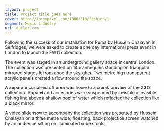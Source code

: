 ```yaml
---
layout: project
title: Project title goes here
cover: http://lorempixel.com/1000/310/fashion/1
segment: Music industry
url: dufler.com
---
```


Following the success of our installation for Puma by Hussein Chalayan in Selfridges, we were asked to create a one day international press event in London to launch the FW11 collection.

The event was staged in an underground gallery space in central London. The collection was presented on 14 mannequins standing on triangular mirrored stages lit from aboe the skylights. Two metre high transparent acrylic panels created a flow around the space.

A separate curtained off area was home to a sneak preview of the SS12 collection. Apparel and accesories were suspended by invisible a invisible fishing line above a shallow pool of water which reflected the collection like a black mirror.

A video slidehsow to accompany the collection was presented by Hussein Chalayan on a three metre wide, floeating, back projection screen watched by an audience sitting on illuminated cube stools.